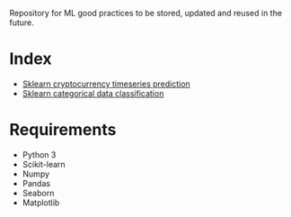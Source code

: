 Repository for ML good practices to be stored, updated and reused in the future.

# Index

- [Sklearn cryptocurrency timeseries prediction](github.com/dokturdro/ML_practices/blob/master/crypto_pred_pract.ipynb)
- [Sklearn categorical data classification](https://github.com/dokturdro/ML_practices/blob/master/svm_pract.ipynb)

# Requirements

- Python 3
- Scikit-learn
- Numpy
- Pandas
- Seaborn
- Matplotlib

